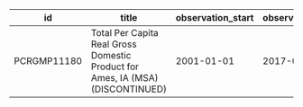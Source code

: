 | id          | title                                                                          | observation_start   | observation_end   |
|-------------|--------------------------------------------------------------------------------|---------------------|-------------------|
| PCRGMP11180 | Total Per Capita Real Gross Domestic Product for Ames, IA (MSA) (DISCONTINUED) | 2001-01-01          | 2017-01-01        |
